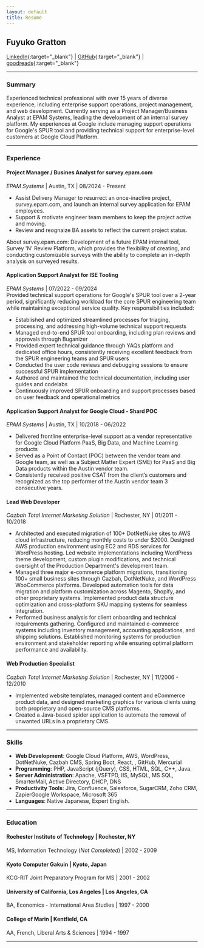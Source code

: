 ```yaml
---
layout: default
title: Resume
---
```

## Fuyuko Gratton

[LinkedIn](https://www.linkedin.com/in/fuyuko){:target="_blank"} \| [GitHub](https://github.com/fuyuko){:target="_blank"} \| [goodreads](http://goodreads.com/fuyuko_gratton){:target="_blank"}

--- 
### Summary

Experienced technical professional with over 15 years of diverse experience, including enterprise support operations, project management, and web development. Currently serving as a Project Manager/Business Analyst at EPAM Systems, leading the development of an internal survey platform.  My experiences at Google include managing support operations for Google's SPUR tool and providing technical support for enterprise-level customers at Google Cloud Platform.

---
### Experience

#### Project Manager / Busines Analyst for survey.epam.com  
*EPAM Systems* | Austin, TX | 08/2024 - Present  
- Assist Delivery Manager to resurrect an once-inactive project, survey.epam.com, and launch an internal survey application for EPAM employees.
- Support & motivate engineer team members to keep the project active and moving.
- Review and reognaize BA assets to reflect the current project status.

About survey.epam.com: Development of a future EPAM internal tool,  Survey 'N' Review Platform,  which provides the flexibility of creating, and conducting customizable surveys with the ability to complete an in-depth analysis on surveyed results. 

#### Application Support Analyst for ISE Tooling  
*EPAM Systems* | 07/2022 - 09/2024  
Provided technical support operations for Google's SPUR tool over a 2-year period, significantly reducing workload for the core SPUR engineering team while maintaining exceptional service quality. 
Key responsibilities included:

- Established and optimized streamlined processes for triaging, processing, and addressing high-volume technical support requests
- Managed end-to-end SPUR tool onboarding, including plan reviews and approvals through Buganizer
- Provided expert technical guidance through YAQs platform and dedicated office hours, consistently receiving excellent feedback from the SPUR engineering teams and SPUR users
- Conducted the user code reviews and debugging sessions to ensure successful SPUR implementation
- Authored and maintained the technical documentation, including user guides and codelabs
- Continuously improved SPUR onboarding and support processes based on user feedback and operational metrics

#### Application Support Analyst for Google Cloud - Shard POC  
*EPAM Systems* | Austin, TX | 10/2018 - 06/2022  
- Delivered frontline enterprise-level support as a vendor representative for Google Cloud Platform PaaS, Big Data, and Machine Learning products
- Served as a Point of Contact (POC) between the vendor team and Google team, as well as a Subject Matter Expert (SME) for PaaS and Big Data products within the Austin vendor team.
- Consistently received positive CSAT from the client’s customers and recognized as the top performer of the Austin vendor team 3 consecutive years.


#### Lead Web Developer 
*Cazbah Total Internet Marketing Solution* | Rochester, NY | 01/2011 - 10/2018  
- Architected and executed migration of 100+ DotNetNuke sites to AWS cloud infrastructure, reducing monthly costs to under $2000. Designed AWS production environment using EC2 and RDS services for WordPress hosting. Led website implementations including WordPress theme development, custom plugin modifications, and technical oversight of the Production Department's development team.
- Managed three major e-commerce platform migrations, transitioning 100+ small business sites through Cazbah, DotNetNuke, and WordPress WooCommerce platforms. Developed automation tools for data migration and platform customization across Magento, Shopify, and other proprietary systems. Implemented product data structure optimization and cross-platform SKU mapping systems for seamless integration.
- Performed business analysis for client onboarding and technical requirements gathering. Configured and maintained e-commerce systems including inventory management, accounting applications, and shipping solutions. Established monitoring systems for production environment and stakeholder reporting while ensuring optimal platform performance and availability.

#### Web Production Specialist  
*Cazbah Total Internet Marketing Solution* | Rochester, NY | 11/2006 - 12/2010  
- Implemented website templates, managed content and eCommerce product data, and designed marketing graphics for various clients using both proprietary and open-source CMS platforms.
- Created a Java-based spider application to automate the removal of unwanted URLs in a proprietary CMS.

---
### Skills

- **Web Development**: Google Cloud Platform, AWS, WordPress, DotNetNuke, Cazbah CMS, Spring Boot, React, , GitHub, Mercurial
- **Programming**: PHP, JavaScript (jQuery), CSS, HTML, SQL, C++, Java.
- **Server Administration**: Apache, VSFTPD, IIS, MySQL, MS SQL, SmarterMail, Active Directory, DHCP, DNS
- **Productivity Tools**: Jira, Confluence, Salesforce, SugarCRM, Zoho CRM, ZapierGoogle Workspace, Microsoft 365
- **Languages**: Native Japanese, Expert English.

---
### Education

#### Rochester Institute of Technology | Rochester, NY 
MS, Information Technology (*Not Completed*) | 2002 - 2009  

#### Kyoto Computer Gakuin | Kyoto, Japan
KCG-RIT Joint Preparatory Program for MS | 2001 - 2002  

#### University of California, Los Angeles | Los Angeles, CA
BA, Economics - International Area Studies | 1997 - 2000  

#### College of Marin | Kentfield, CA 
AA, French, Liberal Arts & Sciences | 1994 - 1997  

---